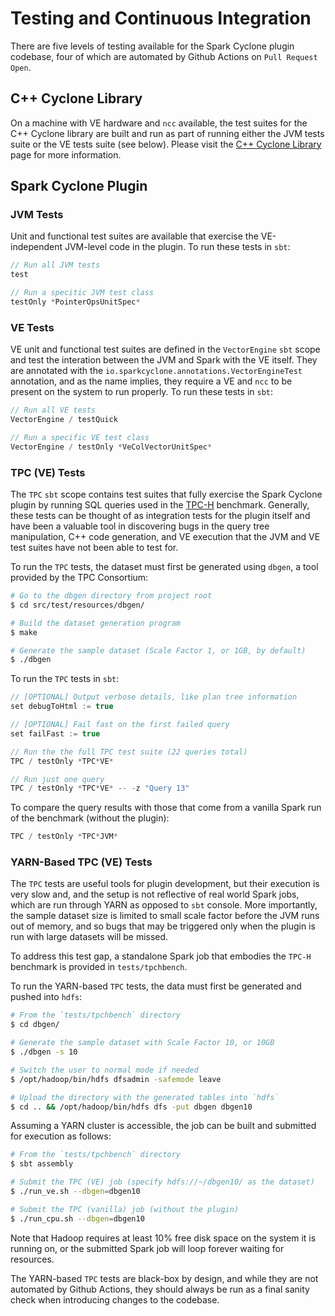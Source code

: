 # Testing and Continuous Integration

There are five levels of testing available for the Spark Cyclone plugin codebase,
four of which are automated by Github Actions on `Pull Request Open`.

## C++ Cyclone Library

On a machine with VE hardware and `ncc` available, the test suites for the C++
Cyclone library are built and run as part of running either the JVM tests suite
or the VE tests suite (see below).  Please visit the
[C++ Cyclone Library](../src/main/resources/io/sparkcyclone/cpp/README.md) page
for more information.

## Spark Cyclone Plugin

### JVM Tests

Unit and functional test suites are available that exercise the VE-independent
JVM-level code in the plugin.  To run these tests in `sbt`:

```sbt
// Run all JVM tests
test

// Run a specitic JVM test class
testOnly *PointerOpsUnitSpec*
```

### VE Tests

VE unit and functional test suites are defined in the `VectorEngine` `sbt` scope
and test the interation between the JVM and Spark with the VE itself.  They are
annotated with the `io.sparkcyclone.annotations.VectorEngineTest` annotation, and
as the name implies, they require a VE and `ncc` to be present on the system to
run properly.  To run these tests in `sbt`:

```sbt
// Run all VE tests
VectorEngine / testQuick

// Run a specific VE test class
VectorEngine / testOnly *VeColVectorUnitSpec*
```

### TPC (VE) Tests

The `TPC` `sbt` scope contains test suites that fully exercise the Spark Cyclone
plugin by running SQL queries used in the [TPC-H](https://www.tpc.org/tpch/)
benchmark.  Generally, these tests can be thought of as integration tests for
the plugin itself and have been a valuable tool in discovering bugs in the query
tree manipulation, C++ code generation, and VE execution that the JVM and VE test
suites have not been able to test for.

To run the `TPC` tests, the dataset must first be generated using `dbgen`, a
tool provided by the TPC Consortium:

```sh
# Go to the dbgen directory from project root
$ cd src/test/resources/dbgen/

# Build the dataset generation program
$ make

# Generate the sample dataset (Scale Factor 1, or 1GB, by default)
$ ./dbgen
```

To run the `TPC` tests in `sbt`:

```sbt
// [OPTIONAL] Output verbose details, like plan tree information
set debugToHtml := true

// [OPTIONAL] Fail fast on the first failed query
set failFast := true

// Run the the full TPC test suite (22 queries total)
TPC / testOnly *TPC*VE*

// Run just one query
TPC / testOnly *TPC*VE* -- -z "Query 13"
```

To compare the query results with those that come from a vanilla Spark run of
the benchmark (without the plugin):

```sbt
TPC / testOnly *TPC*JVM*
```

### YARN-Based TPC (VE) Tests

The `TPC` tests are useful tools for plugin development, but their execution is
very slow and, and the setup is not reflective of real world Spark jobs, which
are run through YARN as opposed to `sbt` console.  More importantly, the sample
dataset size is limited to small scale factor before the JVM runs out of memory,
and so bugs that may be triggered only when the plugin is run with large datasets
will be missed.

To address this test gap, a standalone Spark job that embodies the `TPC-H`
benchmark  is provided in `tests/tpchbench`.

To run the YARN-based `TPC` tests, the data must first be generated and pushed
into `hdfs`:

```sh
# From the `tests/tpchbench` directory
$ cd dbgen/

# Generate the sample dataset with Scale Factor 10, or 10GB
$ ./dbgen -s 10

# Switch the user to normal mode if needed
$ /opt/hadoop/bin/hdfs dfsadmin -safemode leave

# Upload the directory with the generated tables into `hdfs`
$ cd .. && /opt/hadoop/bin/hdfs dfs -put dbgen dbgen10
```

Assuming a YARN cluster is accessible, the job can be built and submitted for
execution as follows:

```sh
# From the `tests/tpchbench` directory
$ sbt assembly

# Submit the TPC (VE) job (specify hdfs://~/dbgen10/ as the dataset)
$ ./run_ve.sh --dbgen=dbgen10

# Submit the TPC (vanilla) job (without the plugin)
$ ./run_cpu.sh --dbgen=dbgen10
```

Note that Hadoop requires at least 10% free disk space on the system it is
running on, or the submitted Spark job will loop forever waiting for resources.

The YARN-based `TPC` tests are black-box by design, and while they are not
automated by Github Actions, they should always be run as a final sanity check
when introducing changes to the codebase.
